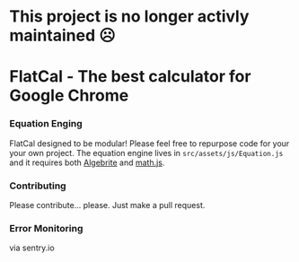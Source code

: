 # This project is no longer activly maintained ☹️

# FlatCal - The best calculator for Google Chrome

### Equation Enging
FlatCal designed to be modular! Please feel free to repurpose code for your your own project. The equation engine lives in `src/assets/js/Equation.js` and it requires both [Algebrite](http://algebrite.org/) and [math.js](http://mathjs.org/).

### Contributing

Please contribute... please. Just make a pull request.

### Error Monitoring
via sentry.io
